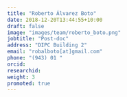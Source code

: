 ```yaml
---
title: "Roberto Álvarez Boto"
date: 2018-12-20T13:44:55+10:00
draft: false
image: "images/team/roberto_boto.png"
jobtitle: "Post-doc"
address: "DIPC Building 2"
email: "robalboto[at]gmail.com"
phone: "(943) 01 "
orcid: 
researchid: 
weight: 3
promoted: true
---
```

